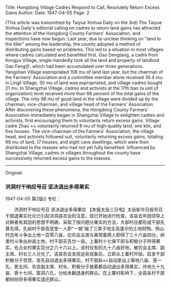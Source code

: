 Title: Hongdong Village Cadres Respond to Call, Resolutely Return Excess Gains
Author:
Date: 1947-04-05
Page: 2

(This article was transmitted by Taiyue Xinhua Daily on the 3rd) The Taiyue Xinhua Daily's editorial calling on cadres to return land gains has attracted the attention of the Hongdong County Farmers' Association, and inspections have now begun. Last year, due to unclear thinking on "land to the tiller" among the leadership, the county adopted a method of distributing gains based on problems. This led to a situation in most villages where cadres calculated and benefited first. Gao Dengtang, a cadre from Kongyu Village, single-handedly took all the land and property of landlord Gao Feng＠, which had been accumulated over three generations. Yangshan Village expropriated 108 mu of land last year, but the chairman of the Farmers' Association and a committee member alone received 36.4 mu. In Lingli Village, 30 mu of land was expropriated, and village cadres bought 21 mu. In Shangzhai Village, cadres and activists at the 17th bao (a unit of organization) level received more than 66 percent of the total gains of the village. The only 98 mu of good land in the village were divided up by the chairman, vice-chairman, and village head of the Farmers' Association. After discovering these phenomena, the Hongdong County Farmers' Association immediately began in Shangzhai Village to enlighten cadres and activists, first encouraging them to voluntarily return excess gains. Village cadre Zhao ×× voluntarily returned 8 mu of high-quality land, one kiln, and five houses. The vice-chairman of the Farmers' Association, the village head, and activists followed suit, voluntarily returning excess gains, totaling 99 mu of land, 17 houses, and eight cave dwellings, which were then distributed to the masses who had not yet fully benefited. Influenced by Shangzhai Village, cadres in villages throughout the county have successively returned excess gains to the masses.



<hr /> 

Original: 


### 洪洞村干响应号召  坚决退出多得果实

1947-04-05
第2版()
专栏：

　　洪洞村干响应号召
    坚决退出多得果实
    【本报太岳三日电】太岳新华日报号召干部退果实社论已引起洪洞县农会的注意，现已开始进行检查。该县去年因领导上对耕者有其田的思想不明确，采取了按问题分果实的方法，大部村庄都形成干部先算先得。孔峪村干部高登堂一人即“一锅”端了三辈子地主高逢＠的土地财物。杨山村去年斗争出土地一百零八亩，仅农会主席与某常委两人即得了三十六亩四分。岭里村斗争出卅亩土地，村干部买去廿一亩。上寨村十七保干部与积极分子所得果实，也占全村果实百分之六十六以上。该村仅有的九十八亩好地，被农会主席、副主席、村长三人分光了。该县农会发现这些现象后，立即从上寨村开始，启发干部积极分子觉悟，首先自动退出多得果实。村干部赵××自动拿出上等地八亩、窑一孔、房五间，农会副主席、村长、积极分子接着都自动退出多得果实，共地九十九亩、房十七间、窑洞八孔，分给未翻透身的群众。在上寨村影响下，全县各村干部都纷纷将多得果实退还群众。
